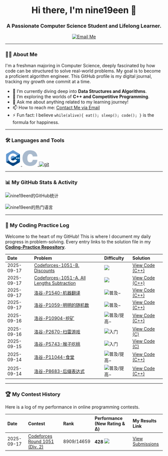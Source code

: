 <!-- 
  Hello! This is a more advanced and beautifully formatted README template.
  Just replace the placeholders like [你的名字或昵称] and `你的用户名` with your own information.
-->

<div align="center">

  <h1 align="center">Hi there, I'm nine19een 👋</h1>
  
  <h3 align="center">A Passionate Computer Science Student and Lifelong Learner.</h3>

  <p align="center">
    <a href="mailto:nine19eenowo@gmail.com">
      <img src="https://img.shields.io/badge/Gmail-D14836?style=for-the-badge&logo=gmail&logoColor=white" alt="Email Me"/>
    </a>
  </p>

</div>

---

### 👨‍💻 About Me

I'm a freshman majoring in Computer Science, deeply fascinated by how code can be structured to solve real-world problems. My goal is to become a proficient algorithm engineer. This GitHub profile is my digital journal, tracking my growth one commit at a time.

- 🌱 I’m currently diving deep into **Data Structures and Algorithms**.
- 🔭 I’m exploring the worlds of **C++ and Competitive Programming**.
- 💬 Ask me about anything related to my learning journey!
- 📫 How to reach me: [Contact Me via Email](mailto:nine19eenowo@gmail.com)
- ⚡ Fun fact: I believe `while(alive){ eat(); sleep(); code(); }` is the formula for happiness.

---

### 🛠️ Languages and Tools

  <a href="https://www.cplusplus.com/" target="_blank" rel="noreferrer">
    <img src="https://raw.githubusercontent.com/devicons/devicon/master/icons/cplusplus/cplusplus-original.svg" alt="cplusplus" width="50" height="50"/>
  </a>
  <a href="https://www.cprogramming.com/" target="_blank" rel="noreferrer">
    <img src="https://raw.githubusercontent.com/devicons/devicon/master/icons/c/c-original.svg" alt="c" width="50" height="50"/>
  </a>
  <a href="https://git-scm.com/" target="_blank" rel="noreferrer">
    <img src="https://www.vectorlogo.zone/logos/git-scm/git-scm-icon.svg" alt="git" width="50" height="50"/>
  </a>
</p>

---

### 📊 My GitHub Stats & Activity

  <img src="https://github-readme-stats.vercel.app/api?username=nine19een&show_icons=true&locale=en&theme=dracula&count_private=true" alt="nine19een的GitHub统计" />
  <br/><br/>
  <img src="https://github-readme-stats.vercel.app/api/top-langs?username=nine19een&layout=compact&locale=en&theme=dracula" alt="nine19een的热门语言" />

---

### 🚀 My Coding Practice Log

Welcome to the heart of my GitHub! This is where I document my daily progress in problem-solving. Every entry links to the solution file in my **[Coding-Practice Repository](https://github.com/nine19een/Coding-Practice)**.

| Date       | Problem                                                    | Difficulty                                                                                                   | Solution                                                                                  |
| :--------- | :--------------------------------------------------------- | :----------------------------------------------------------------------------------------------------------- | :---------------------------------------------------------------------------------------- |
| 2025-09-17 | [Codeforces-1051-B. Discounts](https://codeforces.com/contest/2143/problem/B)       | <img src="https://img.shields.io/badge/Div.2%20B-008000?style=for-the-badge"> | [View Code (C++)](https://github.com/nine19een/Coding-Practice/blob/main/Codeforces-Round-1051-B.cpp) |
| 2025-09-17 | [Codeforces-1051-A. All Lengths Subtraction](https://codeforces.com/contest/2143/problem/A)       | <img src="https://img.shields.io/badge/Div.2%20A-008000?style=for-the-badge"> | [View Code (C++)](https://github.com/nine19een/Coding-Practice/blob/main/Codeforces-Round-1051-A.cpp) |
| 2025-09-17 | [洛谷-P1540-机器翻译](https://www.luogu.com.cn/problem/P1540)       | <img src="https://img.shields.io/badge/普及−-F39C11?style=for-the-badge" alt="普及−"> | [View Code (C++)](https://github.com/nine19een/Coding-Practice/blob/main/Luogu-P1540-C++.cpp) |
| 2025-09-17 | [洛谷-P1059-明明的随机数](https://www.luogu.com.cn/problem/P1059)       | <img src="https://img.shields.io/badge/普及−-F39C11?style=for-the-badge" alt="普及−"> | [View Code (C++)](https://github.com/nine19een/Coding-Practice/blob/main/Luogu-P1059-C++.cpp) |
| 2025-09-16 | [洛谷-P10904-挖矿](https://www.luogu.com.cn/problem/P10904)       | <img src="https://img.shields.io/badge/普及%2F提高−-FFC116?style=for-the-badge" alt="普及/提高−"> | [View Code (C++)](https://github.com/nine19een/Coding-Practice/blob/main/Luogu-P10904-C++.cpp) |
| 2025-09-16 | [洛谷-P2670-扫雷游戏](https://www.luogu.com.cn/problem/P2670)       | <img src="https://img.shields.io/badge/入门-FE4C61?style=for-the-badge" alt="入门"> | [View Code (C)](https://github.com/nine19een/Coding-Practice/blob/main/Luogu-P2670-C.cpp) |
| 2025-09-15 | [洛谷-P5743-猴子吃桃](https://www.luogu.com.cn/problem/P5743)      | <img src="https://img.shields.io/badge/入门-FE4C61?style=for-the-badge" alt="入门"> | [View Code (C)](https://github.com/nine19een/Coding-Practice/blob/main/Luogu-P5743-C.cpp) |
| 2025-09-14 | [洛谷-P11044-食堂](https://www.luogu.com.cn/problem/P11044)       | <img src="https://img.shields.io/badge/普及%2F提高−-FFC116?style=for-the-badge" alt="普及/提高−"> | [View Code (C++)](https://github.com/nine19een/Coding-Practice/blob/main/Luogu-P11044-C++.cpp) |
| 2025-09-14 | [洛谷-P8683-后缀表达式](https://www.luogu.com.cn/problem/P8683)       | <img src="https://img.shields.io/badge/普及%2F提高−-FFC116?style=for-the-badge" alt="普及/提高−"> | [View Code (C++)](https://github.com/nine19een/Coding-Practice/blob/main/Luogu-P8683-C++.cpp) |

<!-- 
  ⬇️ 这是新题目的模板行，把它复制到表格的 |:---| 下方来添加新题目 ⬇️

| YYYY-MM-DD | [题目编号. 题目名称](题目链接)       | <img src="https://img.shields.io/badge/难度-颜色?style=for-the-badge" alt="难度"> | [View Code (语言)](代码文件链接) |

  难度徽章选择:
  <img src="https://img.shields.io/badge/入门-FE4C61?style=for-the-badge" alt="入门">
  <img src="https://img.shields.io/badge/普及−-F39C11?style=for-the-badge" alt="普及−">
  <img src="https://img.shields.io/badge/普及%2F提高−-FFC116?style=for-the-badge" alt="普及/提高−">
  <img src="https://img.shields.io/badge/普及%2B%2F提高-52C41A?style=for-the-badge" alt="普及+/提高">
  <img src="https://img.shields.io/badge/提高%2B%2F省选−-3498DB?style=for-the-badge" alt="提高+/省选−">
  <img src="https://img.shields.io/badge/省选%2FNOI−-9D3DCF?style=for-the-badge" alt="省选/NOI−">
  <img src="https://img.shields.io/badge/NOI%2FNOI%2B%2FCTSC-0E1D69?style=for-the-badge" alt="NOI/NOI+/CTSC">
-->

---

### 🏆 My Contest History
Here is a log of my performance in online programming contests.

| Date       | Contest                                                              | Rank      | Performance (New Rating & Δ)                                                               | My Results Link                               |
| :--------- | :------------------------------------------------------------------- | :-------- | :----------------------------------------------------------------------------------------- | :-------------------------------------------- |
| 2025-09-17 | [Codeforces Round 1051 (Div. 2)](https://codeforces.com/contest/2143) | 8909/14659 | <b>428</b> <img src="https://img.shields.io/badge/%2B428-43A047?style=flat-square"> | [View Submissions](https://codeforces.com/contest/2143/my) |

<!-- 
  ⬇️ 这是新比赛的模板行，把它复制到表格的 |:---| 下方来添加新记录 ⬇️

| YYYY-MM-DD | [比赛全名](比赛链接) | 你的排名 | <b>新Rating</b> 徽章 | [View Submissions](你的结果链接) |

  Rating 变化徽章模板 (把数字和颜色换掉):
  - Rating 上升: <img src="https://img.shields.io/badge/%2B数字-43A047?style=flat-square">
  - Rating 下降: <img src="https://img.shields.io/badge/--数字-E53935?style=flat-square">
-->
